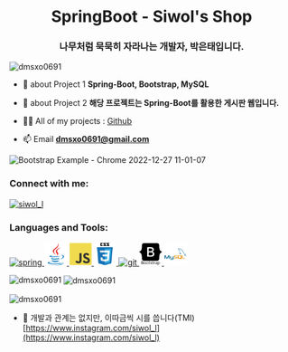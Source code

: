 <h1 align="center">SpringBoot - Siwol's Shop</h1>
<h3 align="center">나무처럼 묵묵히 자라나는 개발자, 박은태입니다.</h3>

<p align="left"> <img src="https://komarev.com/ghpvc/?username=dmsxo0691&label=Profile%20views&color=0e75b6&style=flat" alt="dmsxo0691" /> </p>

- 🌱 about Project 1 **Spring-Boot, Bootstrap, MySQL**

- 💬 about Project 2 **해당 프로젝트는 Spring-Boot를 활용한 게시판 웹입니다.**

- 👨‍💻 All of my projects : [Github](https://github.com/dmsxo0691)

- 📫 Email **dmsxo0691@gmail.com**

![Bootstrap Example - Chrome 2022-12-27 11-01-07](https://user-images.githubusercontent.com/110580287/209599644-da69e0f1-e4bc-432d-9660-7bb20902c21f.gif)

<h3 align="left">Connect with me:</h3>
<p align="left">
<a href="https://instagram.com/siwol_l" target="blank"><img align="center" src="https://raw.githubusercontent.com/rahuldkjain/github-profile-readme-generator/master/src/images/icons/Social/instagram.svg" alt="siwol_l" height="30" width="40" /></a>
<h3 align="left">Languages and Tools:</h3>
<a href="https://spring.io/" target="_blank" rel="noreferrer"> <img src="https://www.vectorlogo.zone/logos/springio/springio-icon.svg" alt="spring" width="40" height="40"/> </a>
<a href="https://www.java.com" target="_blank" rel="noreferrer"> <img src="https://raw.githubusercontent.com/devicons/devicon/master/icons/java/java-original.svg" alt="java" width="40" height="40"/> </a> 
<a href="https://developer.mozilla.org/en-US/docs/Web/JavaScript" target="_blank" rel="noreferrer"> <img src="https://raw.githubusercontent.com/devicons/devicon/master/icons/javascript/javascript-original.svg" alt="javascript" width="40" height="40"/> </a> 
<a href="https://www.w3schools.com/css/" target="_blank" rel="noreferrer"> <img src="https://raw.githubusercontent.com/devicons/devicon/master/icons/css3/css3-original-wordmark.svg" alt="css3" width="40" height="40"/> </a> 
<a href="https://git-scm.com/" target="_blank" rel="noreferrer"> <img src="https://www.vectorlogo.zone/logos/git-scm/git-scm-icon.svg" alt="git" width="40" height="40"/> </a>
<a href="https://getbootstrap.com" target="_blank" rel="noreferrer"> <img src="https://raw.githubusercontent.com/devicons/devicon/master/icons/bootstrap/bootstrap-plain-wordmark.svg" alt="bootstrap" width="40" height="40"/> </a> 
<a href="https://www.mysql.com/" target="_blank" rel="noreferrer"> <img src="https://raw.githubusercontent.com/devicons/devicon/master/icons/mysql/mysql-original-wordmark.svg" alt="mysql" width="40" height="40"/> </a>   </p>

<p><img align="left" src="https://github-readme-stats.vercel.app/api/top-langs?username=dmsxo0691&show_icons=true&locale=en&layout=compact" alt="dmsxo0691" /></p>

<p>&nbsp;<img align="center" src="https://github-readme-stats.vercel.app/api?username=dmsxo0691&show_icons=true&locale=en" alt="dmsxo0691" /></p>

<p><img align="center" src="https://github-readme-streak-stats.herokuapp.com/?user=dmsxo0691&" alt="dmsxo0691" /></p>

- 📝 개발과 관계는 없지만, 이따금씩 시를 씁니다(TMI) [https://www.instagram.com/siwol_l](https://www.instagram.com/siwol_l)
